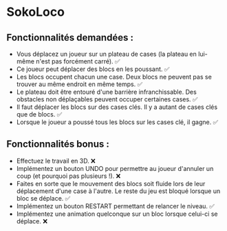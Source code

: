 # SokoLoco

## Fonctionnalités demandées :

- Vous déplacez un joueur sur un plateau de cases (la plateau en lui-même n'est pas forcément carré). ✅
- Ce joueur peut déplacer des blocs en les poussant. ✅
- Les blocs occupent chacun une case. Deux blocs ne peuvent pas se trouver au même endroit en même temps. ✅
- Le plateau doit être entouré d'une barrière infranchissable. Des obstacles non déplaçables peuvent occuper certaines cases. ✅
- Il faut déplacer les blocs sur des cases clés. Il y a autant de cases clés que de blocs. ✅
- Lorsque le joueur a poussé tous les blocs sur les cases clé, il gagne. ✅

## Fonctionnalités bonus :

- Effectuez le travail en 3D. ❌
- Implémentez un bouton UNDO pour permettre au joueur d'annuler un coup (et pourquoi pas plusieurs !). ❌
- Faites en sorte que le mouvement des blocs soit fluide lors de leur déplacement d'une case à l'autre. Le reste du jeu est bloqué lorsque un bloc se déplace. ✅
- Implémentez un bouton RESTART permettant de relancer le niveau. ✅
- Implémentez une animation quelconque sur un bloc lorsque celui-ci se déplace. ❌
